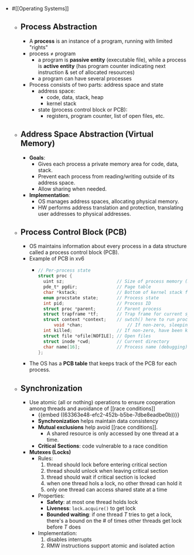 - #[[Operating Systems]]
	- ## Process Abstraction
		- A **process** is an instance of a program, running with limited "rights"
		- process $\ne$ program
			- a program is **passive entity** (executable file), while a process is **active entity** (has program counter indicating next instruction & set of allocated resources)
			- a program can have several processes
		- Process consists of two parts: address space and state
			- address space:
				- code, data, stack, heap
				- kernel stack
			- state (process control block or PCB):
				- registers, program counter, list of open files, etc.
	- ## Address Space Abstraction (Virtual Memory)
		- **Goals**:
			- Gives each process a private memory area for code, data, stack.
			- Prevent each process from reading/writing outside of its address space.
			- Allow sharing when needed.
		- **Implementation**:
			- OS manages address spaces, allocating physical memory.
			- HW performs address translation and protection, translating user addresses to physical addresses.
	- ## Process Control Block (PCB)
		- OS maintains information about every process in a data structure called a process control block (PCB).
		- Example of PCB in xv6
			- ```c
			  // Per-process state
			  struct proc {
			  	uint sz; 					// Size of process memory (bytes)
			  	pde_t* pgdir; 				// Page table
			  	char *kstack; 				// Bottom of kernel stack for this process
			  	enum procstate state;   	// Process state
			  	int pid; 					// Process ID
			  	struct proc *parent; 		// Parent process
			  	struct trapframe *tf; 		// Trap frame for current syscall
			  	struct context *context; 	// swtch() here to run process
			    	void *chan; 				// If non-zero, sleeping on chan
			  	int killed; 				// If non-zero, have been killed
			  	struct file *ofile[NOFILE]; // Open files
			  	struct inode *cwd; 			// Current directory
			  	char name[16]; 				// Process name (debugging)
			  };
			  ```
		- The OS has a **PCB table** that keeps track of the PCB for each process.
	- ## Synchronization
		- Use atomic (all or nothing) operations to ensure cooperation among threads and avoidance of [[race conditions]]
			- {{embed ((63363e48-efc2-452b-b5be-7dbe8eadbe0b))}}
			- **Synchronization** helps maintain data consistency
			- **Mutual exclusions** help avoid [[race conditions]].
				- A shared resource is only accessed by one thread at a time.
			- **Critical Sections**: code vulnerable to a race condition
		- **Mutexes (Locks)**
			- Rules:
			  1. thread should lock before entering critical section
			  2. thread should unlock when leaving  critical section
			  3. thread should wait if critical section is locked
			  4. when one thread hols a lock, no other thread can hold it
			  5. only one thread can access shared state at a time
			- Properties:
				- **Safety**: at most one thread holds lock
				- **Liveness**: `lock.acquire()` to get lock
				- **Bounded waiting**: if one thread $T$ tries to get a lock, there's a bound on the # of times other threads get lock before $T$ does
			- Implementation:
			  1. disables interrupts
			  2. RMW instructions support atomic and isolated action